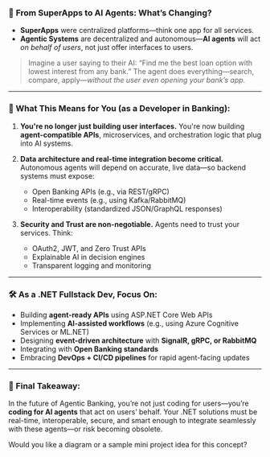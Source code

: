  

### 🚀 **From SuperApps to AI Agents: What’s Changing?**

* **SuperApps** were centralized platforms—think one app for all services.
* **Agentic Systems** are decentralized and autonomous—**AI agents** will act *on behalf of users*, not just offer interfaces to users.

> Imagine a user saying to their AI:
> “Find me the best loan option with lowest interest from any bank.”
> The agent does everything—search, compare, apply—*without the user even opening your bank’s app*.

---

### 🧩 What This Means for You (as a Developer in Banking):

1. **You're no longer just building user interfaces.**
   You're now building **agent-compatible APIs**, microservices, and orchestration logic that plug into AI systems.

2. **Data architecture and real-time integration become critical.**
   Autonomous agents will depend on accurate, live data—so backend systems must expose:

   * Open Banking APIs (e.g., via REST/gRPC)
   * Real-time events (e.g., using Kafka/RabbitMQ)
   * Interoperability (standardized JSON/GraphQL responses)

3. **Security and Trust are non-negotiable.**
   Agents need to trust your services. Think:

   * OAuth2, JWT, and Zero Trust APIs
   * Explainable AI in decision engines
   * Transparent logging and monitoring

---

### 🛠 As a .NET Fullstack Dev, Focus On:

* Building **agent-ready APIs** using ASP.NET Core Web APIs
* Implementing **AI-assisted workflows** (e.g., using Azure Cognitive Services or ML.NET)
* Designing **event-driven architecture** with **SignalR, gRPC, or RabbitMQ**
* Integrating with **Open Banking standards**
* Embracing **DevOps + CI/CD pipelines** for rapid agent-facing updates

---

### 🧠 Final Takeaway:

In the future of Agentic Banking, you’re not just coding for users—you’re **coding for AI agents** that act on users’ behalf. Your .NET solutions must be real-time, interoperable, secure, and smart enough to integrate seamlessly with these agents—or risk becoming obsolete.

Would you like a diagram or a sample mini project idea for this concept?
